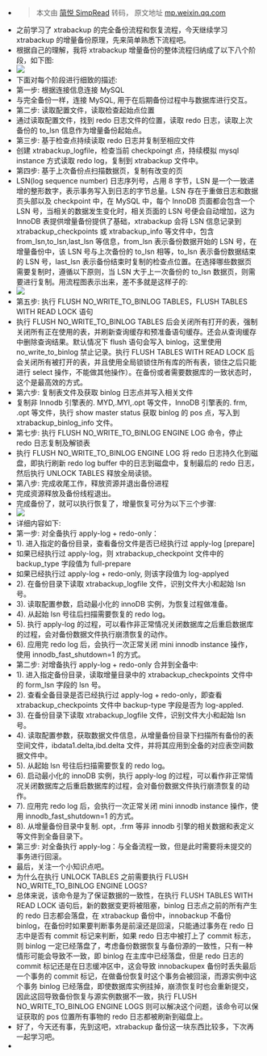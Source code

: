 - > 本文由 [简悦 SimpRead](http://ksria.com/simpread/) 转码， 原文地址 [mp.weixin.qq.com](https://mp.weixin.qq.com/s/nJvjbQ0itfRANrpufcn2GQ)
- 之前学习了 xtrabackup 的完全备份流程和恢复流程，今天继续学习 xtrabackup 的增量备份原理，先来简单熟悉下流程吧。
- 根据自己的理解，我将 xtrabackup 增量备份的整体流程归纳成了以下八个阶段，如下图:
- ![](https://mmbiz.qpic.cn/mmbiz_png/cQQ09LRIXuuDQn5YuMFaZbA9BphtHwolMgeAaZRYTFZEJPOVWt8uRkAnFahbVibhrjqGMzwDLjiaOerfnGciclbWw/640?wx_fmt=png)
- 下面对每个阶段进行细致的描述:
- 第一步: 根据连接信息连接 MySQL
- 与完全备份一样，连接 MySQL, 用于在后期备份过程中与数据库进行交互。
- 第二步: 读取配置文件，读取检查起始点位置
- 通过读取配置文件，找到 redo 日志文件的位置，读取 redo 日志，读取上次备份的 to_lsn 信息作为增量备份起始点。
- 第三步: 基于检查点持续读取 redo 日志并复制至相应文件
- 创建 xtrabackup_logfile，检查当前 checkpoingt 点，持续模拟 mysql instance 方式读取 redo log，复制到 xtrabackup 文件中。
- 第四步: 基于上次备份点扫描数据页，复制有改变的页
- LSN(log sequence number) 日志序列号，占用 8 字节，LSN 是一个一致递增的整形数字，表示事务写入到日志的字节总量。LSN 存在于重做日志和数据页头部以及 checkpoint 中，在 MySQL 中，每个 InnoDB 页面都会包含一个 LSN 号，当相关的数据发生变化时，相关页面的 LSN 号便会自动增加，这为 InnoDB 表提供增量备份提供了基础，xtrabackup 会将 LSN 信息记录到 xtrabackup_checkpoints 或 xtrabackup_info 等文件中，包含 from_lsn,to_lsn,last_lsn 等信息，from_lsn 表示备份数据开始的 LSN 号，在增量备份中，该 LSN 号与上次备份的 to_lsn 相等，to_lsn 表示备份数据结束的 LSN 号，last_lsn 表示备份结束时复制的检查点位置。在选择哪些数据页需要复制时，遵循以下原则，当 LSN 大于上一次备份的 to_lsn 数据页，则需要进行复制。用流程图表示出来，差不多就是这样子的:
- ![](https://mmbiz.qpic.cn/mmbiz_png/cQQ09LRIXuuDQn5YuMFaZbA9BphtHwol2zcKYRbqvpfVVB00s4vqm5S95ZhHq4iceONicqH7YicL3pHVQBtqx8JnA/640?wx_fmt=png)
- 第五步: 执行 FLUSH NO_WRITE_TO_BINLOG TABLES，FLUSH TABLES WITH READ LOCK 语句
- 执行 FLUSH NO_WRITE_TO_BINLOG TABLES 后会关闭所有打开的表，强制关闭所有正在使用的表，并刷新查询缓存和预准备语句缓存。还会从查询缓存中删除查询结果。默认情况下 flush 语句会写入 binlog，这里使用 no_write_to_binlog 禁止记录。执行 FLUSH TABLES WITH READ LOCK 后会关闭所有被打开的表，并且使用全局锁锁住所有库的所有表，锁住之后只能进行 select 操作，不能做其他操作）。在备份或者需要数据库的一致状态时，这个是最高效的方式。
- 第六步: 复制表文件及获取 binlog 日志点并写入相关文件
- 复制非 Innodb 引擎表的. MYD,.MYI,.opt 等文件，InnoDB 引擎表的. frm, .opt 等文件，执行 show master status 获取 binlog 的 pos 点，写入到 xtrabackup_binlog_info 文件。
- 第七步: 执行 FLUSH NO_WRITE_TO_BINLOG ENGINE LOG 命令，停止 redo 日志复制及解锁表
- 执行 FLUSH NO_WRITE_TO_BINLOG ENGINE LOG 将 redo 日志持久化到磁盘，即执行刷新 redo log buffer 中的日志到磁盘中，复制最后的 redo 日志，然后执行 UNLOCK TABLES 释放全局读锁。
- 第八步: 完成收尾工作，释放资源并退出备份进程
- 完成资源释放及备份线程退出。
- 完成备份了，就可以执行恢复了，增量恢复可分为以下三个步骤:
- ![](https://mmbiz.qpic.cn/mmbiz_png/cQQ09LRIXuuDQn5YuMFaZbA9BphtHwol90PKURnB6qyv0QgibvzCSkEiavm22Q70cJC229ibco9I0sbVHB0LL3JXA/640?wx_fmt=png)
- 详细内容如下:
- 第一步: 对全备执行 apply-log + redo-only：
- 1). 进入指定的备份目录，查看备份文件是否已经执行过 apply-log [prepare]
- 如果已经执行过 apply-log，则 xtrabackup_checkpoint 文件中的 backup_type 字段值为 full-prepare
- 如果已经执行过 apply-log + redo-only, 则该字段值为 log-applyed
- 2). 在备份目录下读取 xtrabackup_logfile 文件，识别文件大小和起始 lsn 号。
- 3). 读取配置参数，启动最小化的 innoDB 实例，为恢复过程做准备。
- 4). 从起始 lsn 号往后扫描需要恢复的 redo log。
- 5). 执行 apply-log 的过程，可以看作非正常情况关闭数据库之后重启数据库的过程，会对备份数据文件执行崩溃恢复的动作。
- 6). 应用完 redo log 后，会执行一次正常关闭 mini innodb instance 操作，使用 innodb_fast_shutdown=1 的方式。
- 第二步: 对增备执行 apply-log + redo-only 合并到全备中:
- 1). 进入指定备份目录，读取增量目录中的 xtrabackup_checkpoints 文件中的 form_lsn 字段的 lsn 号。
- 2). 查看全备目录是否已经执行过 apply-log + redo-only，即查看 xtrabackup_checkpoints 文件中 backup-type 字段是否为 log-appled.
- 3). 在备份目录下读取 xtrabackup_logfile 文件，识别文件大小和起始 lsn 号。
- 4). 读取配置参数，获取数据文件信息，从增量备份目录下扫描所有备份的表空间文件，ibdata1.delta,ibd.delta 文件，并将其应用到全备的对应表空间数据文件中。
- 5). 从起始 lsn 号往后扫描需要恢复的 redo log。
- 6). 启动最小化的 innoDB 实例，执行 apply-log 的过程，可以看作非正常情况关闭数据库之后重启数据库的过程，会对备份数据文件执行崩溃恢复的动作。
- 7). 应用完 redo log 后，会执行一次正常关闭 mini innodb instance 操作，使用 innodb_fast_shutdown=1 的方式。
- 8). 从增量备份目录中复制. opt，.frm 等非 innodb 引擎的相关数据和表定义等文件到全备目录下。
- 第三步: 对全备执行 apply-log：与全备流程一致，但是此时需要将未提交的事务进行回滚。
- 最后，关注一个小知识点吧。
- 为什么在执行 UNLOCK TABLES 之前需要执行 FLUSH NO_WRITE_TO_BINLOG ENGINE LOGS?
- 总体来说，该命令是为了保证数据的一致性，在执行 FLUSH TABLES WITH READ LOCK 语句后，新的数据变更将被阻塞，binlog 日志点之前的所有产生的 redo 日志都会落盘，在 xtrabackup 备份中，innobackup 不备份 binlog，在备份时如果要判断事务是前滚还是回滚，只能通过事务在 redo 日志中是否有 commit 标记来判断，如果 redo 日志中被打上了 commit 标志，则 binlog 一定已经落盘了，考虑备份数据恢复与备份源的一致性，只有一种情形可能会导致不一致，即 binlog 在主库中已经落盘，但是 redo 日志的 commit 标记还是在日志缓冲区中，这会导致 innobackupex 备份时丢失最后一个事务的 commit 标记，在做备份恢复时这个事务会被回滚，而源实例中这个事务 binlog 已经落盘，即使数据库实例挂掉，崩溃恢复时也会重新提交，因此这回导致备份恢复与源实例数据不一致，执行 FLUSH NO_WRITE_TO_BINLOG ENGINE LOGS 则可以解决这个问题，该命令可以保证获取的 pos 位置所有事物的 redo 日志都被刷新到磁盘上。
- 好了，今天还有事，先到这吧，xtrabackup 备份这一块东西比较多，下次再一起学习吧。
-